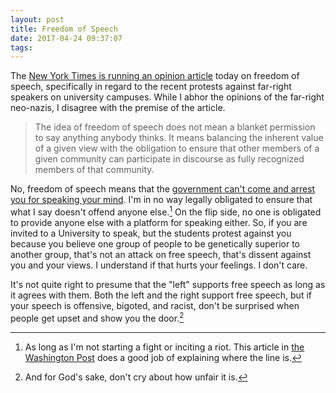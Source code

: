 ```yaml
---
layout: post
title: Freedom of Speech
date: 2017-04-24 09:37:07
tags: 
---
```


The [New York Times is running an opinion article][1] today on freedom of speech, specifically in regard to the recent protests against far-right speakers on university campuses. While I abhor the opinions of the far-right neo-nazis, I disagree with the premise of the article. 

> The idea of freedom of speech does not mean a blanket permission to say anything anybody thinks. It means balancing the inherent value of a given view with the obligation to ensure that other members of a given community can participate in discourse as fully recognized members of that community.

No, freedom of speech means that the [government can't come and arrest you for speaking your mind][2]. I'm in no way legally obligated to ensure that what I say doesn't offend anyone else.[^1] On the flip side, no one is obligated to provide anyone else with a platform for speaking either. So, if you are invited to a University to speak, but the students protest against you because you believe one group of people to be genetically superior to another group, that's not an attack on free speech, that's dissent against you and your views. I understand if that hurts your feelings. I don't care. 

It's not quite right to presume that the "left" supports free speech as long as it agrees with them. Both the left and the right support free speech, but if your speech is offensive, bigoted, and racist, don't be surprised when people get upset and show you the door.[^2] 

[^1]:	As long as I'm not starting a fight or inciting a riot. This article in [the Washington Post][3] does a good job of explaining where the line is.

[^2]:	And for God's sake, don't cry about how unfair it is. 

[1]:	https://www.nytimes.com/2017/04/24/opinion/what-liberal-snowflakes-get-right-about-free-speech.html?action=click&pgtype=Homepage&clickSource=story-heading&module=opinion-c-col-right-region&region=opinion-c-col-right-region&WT.nav=opinion-c-col-right-region&_r=0
[2]:	https://xkcd.com/1357/
[3]:	https://www.washingtonpost.com/news/volokh-conspiracy/wp/2015/05/07/no-theres-no-hate-speech-exception-to-the-first-amendment/?utm_term=.2bca59d416a7
